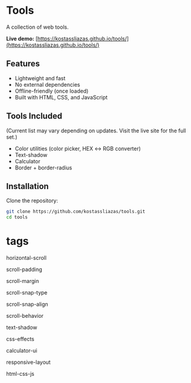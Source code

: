
# Tools

A collection of web tools.

**Live demo:** [https://kostassliazas.github.io/tools/](https://kostassliazas.github.io/tools/)

## Features

- Lightweight and fast
- No external dependencies
- Offline-friendly (once loaded)
- Built with HTML, CSS, and JavaScript

## Tools Included

(Current list may vary depending on updates. Visit the live site for the full set.)

- Color utilities (color picker, HEX ↔ RGB converter)
- Text-shadow
- Calculator
- Border + border-radius

## Installation

Clone the repository:

```bash
git clone https://github.com/kostassliazas/tools.git
cd tools
```
# tags

horizontal-scroll

scroll-padding

scroll-margin

scroll-snap-type

scroll-snap-align

scroll-behavior

text-shadow

css-effects

calculator-ui

responsive-layout

html-css-js
